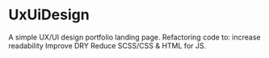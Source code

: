 # UxUiDesign
A simple UX/UI design portfolio landing page.
Refactoring code to:
increase readability 
Improve DRY 
Reduce SCSS/CSS & HTML for JS.
